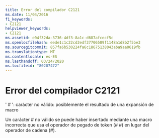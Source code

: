 ```yaml
---
title: Error del compilador C2121
ms.date: 11/04/2016
f1_keywords:
- C2121
helpviewer_keywords:
- C2121
ms.assetid: e04f32da-3736-4df3-8a1c-d687afcecf5c
ms.openlocfilehash: eede1c1c22cd3edf37706589f1148a1d8b2f5be3
ms.sourcegitcommit: 857fa6b530224fa6c18675138043aba9aa0619fb
ms.translationtype: MT
ms.contentlocale: es-ES
ms.lasthandoff: 03/24/2020
ms.locfileid: "80207472"
---
```

# <a name="compiler-error-c2121"></a>Error del compilador C2121

' # ': carácter no válido: posiblemente el resultado de una expansión de macro

Un carácter # no válido se puede haber insertado mediante una macro incorrecta que usa el operador de pegado de token (# #) en lugar del operador de cadena (#).
